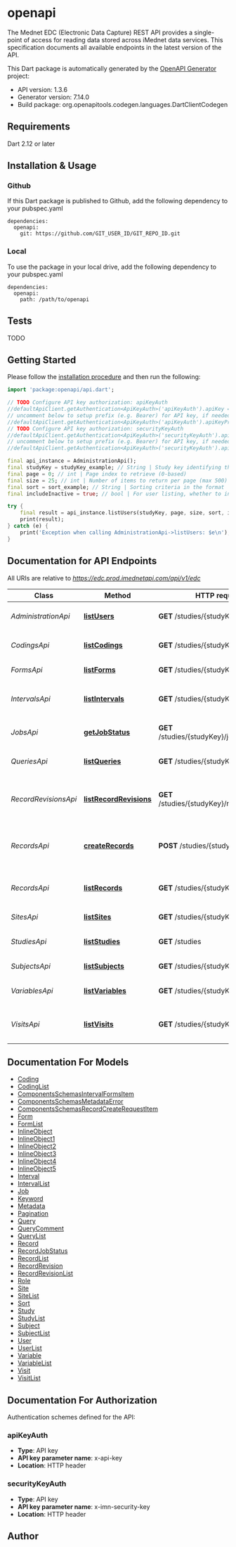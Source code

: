 # openapi
The Mednet EDC (Electronic Data Capture) REST API provides a single-point of access for reading data stored across iMednet data services.
This specification documents all available endpoints in the latest version of the API.


This Dart package is automatically generated by the [OpenAPI Generator](https://openapi-generator.tech) project:

- API version: 1.3.6
- Generator version: 7.14.0
- Build package: org.openapitools.codegen.languages.DartClientCodegen

## Requirements

Dart 2.12 or later

## Installation & Usage

### Github
If this Dart package is published to Github, add the following dependency to your pubspec.yaml
```
dependencies:
  openapi:
    git: https://github.com/GIT_USER_ID/GIT_REPO_ID.git
```

### Local
To use the package in your local drive, add the following dependency to your pubspec.yaml
```
dependencies:
  openapi:
    path: /path/to/openapi
```

## Tests

TODO

## Getting Started

Please follow the [installation procedure](#installation--usage) and then run the following:

```dart
import 'package:openapi/api.dart';

// TODO Configure API key authorization: apiKeyAuth
//defaultApiClient.getAuthentication<ApiKeyAuth>('apiKeyAuth').apiKey = 'YOUR_API_KEY';
// uncomment below to setup prefix (e.g. Bearer) for API key, if needed
//defaultApiClient.getAuthentication<ApiKeyAuth>('apiKeyAuth').apiKeyPrefix = 'Bearer';
// TODO Configure API key authorization: securityKeyAuth
//defaultApiClient.getAuthentication<ApiKeyAuth>('securityKeyAuth').apiKey = 'YOUR_API_KEY';
// uncomment below to setup prefix (e.g. Bearer) for API key, if needed
//defaultApiClient.getAuthentication<ApiKeyAuth>('securityKeyAuth').apiKeyPrefix = 'Bearer';

final api_instance = AdministrationApi();
final studyKey = studyKey_example; // String | Study key identifying the study context for the request
final page = 0; // int | Page index to retrieve (0-based)
final size = 25; // int | Number of items to return per page (max 500)
final sort = sort_example; // String | Sorting criteria in the format `property,ASC` or `property,DESC`. Can be repeated.
final includeInactive = true; // bool | For user listing, whether to include inactive users

try {
    final result = api_instance.listUsers(studyKey, page, size, sort, includeInactive);
    print(result);
} catch (e) {
    print('Exception when calling AdministrationApi->listUsers: $e\n');
}

```

## Documentation for API Endpoints

All URIs are relative to *https://edc.prod.imednetapi.com/api/v1/edc*

Class | Method | HTTP request | Description
------------ | ------------- | ------------- | -------------
*AdministrationApi* | [**listUsers**](doc//AdministrationApi.md#listusers) | **GET** /studies/{studyKey}/users | List users and their roles in a study
*CodingsApi* | [**listCodings**](doc//CodingsApi.md#listcodings) | **GET** /studies/{studyKey}/codings | List coding activities in a study
*FormsApi* | [**listForms**](doc//FormsApi.md#listforms) | **GET** /studies/{studyKey}/forms | List forms in a study
*IntervalsApi* | [**listIntervals**](doc//IntervalsApi.md#listintervals) | **GET** /studies/{studyKey}/intervals | List intervals (visit definitions) in a study
*JobsApi* | [**getJobStatus**](doc//JobsApi.md#getjobstatus) | **GET** /studies/{studyKey}/jobs/{batchId} | Retrieve job status by batch ID
*QueriesApi* | [**listQueries**](doc//QueriesApi.md#listqueries) | **GET** /studies/{studyKey}/queries | List data queries in a study
*RecordRevisionsApi* | [**listRecordRevisions**](doc//RecordRevisionsApi.md#listrecordrevisions) | **GET** /studies/{studyKey}/recordRevisions | List record revisions (audit trail entries) in a study
*RecordsApi* | [**createRecords**](doc//RecordsApi.md#createrecords) | **POST** /studies/{studyKey}/records | Add new record or update subject/record data
*RecordsApi* | [**listRecords**](doc//RecordsApi.md#listrecords) | **GET** /studies/{studyKey}/records | List records (eCRF instances) in a study
*SitesApi* | [**listSites**](doc//SitesApi.md#listsites) | **GET** /studies/{studyKey}/sites | List sites for a study
*StudiesApi* | [**listStudies**](doc//StudiesApi.md#liststudies) | **GET** /studies | List studies accessible by API key
*SubjectsApi* | [**listSubjects**](doc//SubjectsApi.md#listsubjects) | **GET** /studies/{studyKey}/subjects | List subjects in a study
*VariablesApi* | [**listVariables**](doc//VariablesApi.md#listvariables) | **GET** /studies/{studyKey}/variables | List variables (fields) in a study
*VisitsApi* | [**listVisits**](doc//VisitsApi.md#listvisits) | **GET** /studies/{studyKey}/visits | List visits (subject visit instances) in a study


## Documentation For Models

 - [Coding](doc//Coding.md)
 - [CodingList](doc//CodingList.md)
 - [ComponentsSchemasIntervalFormsItem](doc//ComponentsSchemasIntervalFormsItem.md)
 - [ComponentsSchemasMetadataError](doc//ComponentsSchemasMetadataError.md)
 - [ComponentsSchemasRecordCreateRequestItem](doc//ComponentsSchemasRecordCreateRequestItem.md)
 - [Form](doc//Form.md)
 - [FormList](doc//FormList.md)
 - [InlineObject](doc//InlineObject.md)
 - [InlineObject1](doc//InlineObject1.md)
 - [InlineObject2](doc//InlineObject2.md)
 - [InlineObject3](doc//InlineObject3.md)
 - [InlineObject4](doc//InlineObject4.md)
 - [InlineObject5](doc//InlineObject5.md)
 - [Interval](doc//Interval.md)
 - [IntervalList](doc//IntervalList.md)
 - [Job](doc//Job.md)
 - [Keyword](doc//Keyword.md)
 - [Metadata](doc//Metadata.md)
 - [Pagination](doc//Pagination.md)
 - [Query](doc//Query.md)
 - [QueryComment](doc//QueryComment.md)
 - [QueryList](doc//QueryList.md)
 - [Record](doc//Record.md)
 - [RecordJobStatus](doc//RecordJobStatus.md)
 - [RecordList](doc//RecordList.md)
 - [RecordRevision](doc//RecordRevision.md)
 - [RecordRevisionList](doc//RecordRevisionList.md)
 - [Role](doc//Role.md)
 - [Site](doc//Site.md)
 - [SiteList](doc//SiteList.md)
 - [Sort](doc//Sort.md)
 - [Study](doc//Study.md)
 - [StudyList](doc//StudyList.md)
 - [Subject](doc//Subject.md)
 - [SubjectList](doc//SubjectList.md)
 - [User](doc//User.md)
 - [UserList](doc//UserList.md)
 - [Variable](doc//Variable.md)
 - [VariableList](doc//VariableList.md)
 - [Visit](doc//Visit.md)
 - [VisitList](doc//VisitList.md)


## Documentation For Authorization


Authentication schemes defined for the API:
### apiKeyAuth

- **Type**: API key
- **API key parameter name**: x-api-key
- **Location**: HTTP header

### securityKeyAuth

- **Type**: API key
- **API key parameter name**: x-imn-security-key
- **Location**: HTTP header


## Author




